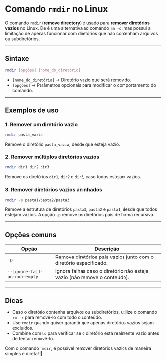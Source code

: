 # Comando `rmdir` no Linux

O comando `rmdir` (**remove directory**) é usado para **remover diretórios vazios** no Linux. Ele é uma alternativa ao comando `rm -d`, mas possui a limitação de apenas funcionar com diretórios que não contenham arquivos ou subdiretórios.

---

## Sintaxe
```bash
rmdir [opções] [nome_do_diretório]
```
- `[nome_do_diretório]` → Diretório vazio que será removido.
- `[opções]` → Parâmetros opcionais para modificar o comportamento do comando.

---

## Exemplos de uso

### 1. **Remover um diretório vazio**
```bash
rmdir pasta_vazia
```
Remove o diretório `pasta_vazia`, desde que esteja vazio.

### 2. **Remover múltiplos diretórios vazios**
```bash
rmdir dir1 dir2 dir3
```
Remove os diretórios `dir1`, `dir2` e `dir3`, caso todos estejam vazios.

### 3. **Remover diretórios vazios aninhados**
```bash
rmdir -p pasta1/pasta2/pasta3
```
Remove a estrutura de diretórios `pasta3`, `pasta2` e `pasta1`, desde que todos estejam vazios. A opção `-p` remove os diretórios pais de forma recursiva.

---

## Opções comuns

| Opção  | Descrição                                                     |
|--------|---------------------------------------------------------------|
| `-p`   | Remove diretórios pais vazios junto com o diretório especificado. |
| `--ignore-fail-on-non-empty` | Ignora falhas caso o diretório não esteja vazio (não remove o conteúdo). |

---

## Dicas
- Caso o diretório contenha arquivos ou subdiretórios, utilize o comando `rm -r` para removê-lo com todo o conteúdo.
- Use `rmdir` quando quiser garantir que apenas diretórios vazios sejam excluídos.
- Combine com `ls` para verificar se o diretório está realmente vazio antes de tentar removê-lo.

Com o comando `rmdir`, é possível remover diretórios vazios de maneira simples e direta! 🚀